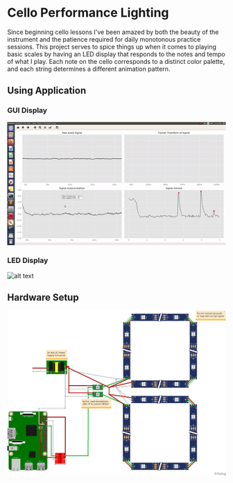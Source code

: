 # Cello Performance Lighting
Since beginning cello lessons I've been amazed by both the beauty of the instrument and the patience required for daily monotonous practice sessions. This project serves to spice things up when it comes to playing basic scales by having an LED display that responds to the notes and tempo of what I play. Each note on the cello corresponds to a distinct color palette, and each string determines a different animation pattern.

## Using Application

### GUI Display
![alt text](https://github.com/gkropf/cello-performance-lighting/blob/master/ReadmeFiles/GUI_example.gif "")

### LED Display
![alt text](https://github.com/gkropf/cello-performance-lighting/blob/master/ReadmeFiles/LED_example.gif "")


## Hardware Setup
![alt text](ReadmeFiles/LEDSchematic.png "")
